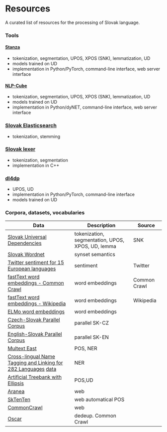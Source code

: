 # Resources
A curated list of resources for the processing of Slovak language.

### Tools

#### [Stanza](https://github.com/stanfordnlp/stanza)

* tokenization, segmentation, UPOS, XPOS (SNK), lemmatization, UD
* models trained on UD
* implementation in Python/PyTorch, command-line interface, web server interface

#### [NLP-Cube](https://github.com/adobe/NLP-Cube)

* tokenization, segmentation, UPOS, XPOS (SNK), lemmatization, UD
* models trained on UD
* implementation in Python/dyNET, command-line interface, web server interface

### [Slovak Elasticsearch](https://github.com/essential-data/elasticsearch-sk)

* tokenization, stemming

### [Slovak lexer](https://github.com/hladek/slovak-lexer)

* tokenization, segmentation
* implementation in C++

### [dl4dp](https://github.com/peterbednar/dl4dp)

* UPOS, UD
* implementation in Python/PyTorch, command-line interface
* models trained on UD


### Corpora, datasets, vocabularies

| Data | Description | Source |
|------|-------------|--------|
| [Slovak Universal Dependencies](https://github.com/UniversalDependencies/UD_Slovak-SNK) | tokenization, segmentation, UPOS, XPOS, UD, lemma | SNK |
| [Slovak Wordnet](https://korpus.sk/WordNet.html) | synset semantics | |
| [Twitter sentiment for 15 European languages](https://www.clarin.si/repository/xmlui/handle/11356/1054) | sentiment | Twitter |
| [fastText word embeddings - Common Crawl](https://fasttext.cc/docs/en/crawl-vectors.html) | word embeddings | Common Crawl |
| [fastText word embeddings - Wikipedia](https://fasttext.cc/docs/en/pretrained-vectors.html) | word embeddings | Wikipedia |
| [ELMo word embeddings](https://github.com/HIT-SCIR/ELMoForManyLangs) | word embeddings | |
| [Czech-Slovak Parallel Corpus](https://lindat.mff.cuni.cz/repository/xmlui/handle/11858/00-097C-0000-0006-AADF-0) | parallel SK-CZ | |
| [English-Slovak Parallel Corpus](https://lindat.mff.cuni.cz/repository/xmlui/handle/11858/00-097C-0000-0006-AAE0-A) | parallel SK-EN | |
| [Multext East](http://nl.ijs.si/ME/) | POS, NER | |
| [Cross-lingual Name Tagging and Linking for 282 Languages](https://elisa-ie.github.io/wikiann/) [data](https://drive.google.com/drive/folders/1bkK6ly_awxe9IgAKL16VVvCtjcYcDSw8) | NER | |
| [Artificial Treebank with Ellipsis](https://lindat.mff.cuni.cz/repository/xmlui/handle/11234/1-2616) | POS,UD | |
| [Aranea](http://ucts.uniba.sk/aranea_about/) | web | |
| [SkTenTen](https://www.sketchengine.eu/sktenten-slovak-corpus/) | web  automatical POS | |
| [CommonCrawl](https://commoncrawl.org/2020/03/february-2020-crawl-archive-now-available/) | web | |   
| [Oscar](https://traces1.inria.fr/oscar/) | dedeup. Common Crawl | | 


